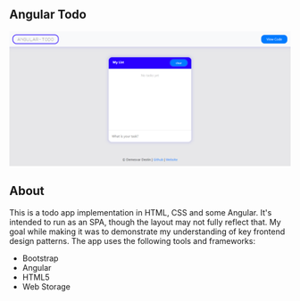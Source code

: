 ## Angular Todo

![angular-todo](https://github.com/demesvardestin/angular-todo/raw/master/public/images/angular-todo.png "angular-todo")

## About

This is a todo app implementation in HTML, CSS and some Angular. It's intended
to run as an SPA, though the layout may not fully reflect that. My goal while
making it was to demonstrate my understanding of key frontend design patterns.
The app uses the following tools and frameworks:

- Bootstrap
- Angular
- HTML5
- Web Storage